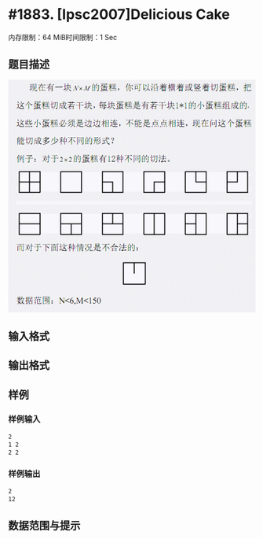 # #1883. [Ipsc2007]Delicious Cake

内存限制：64 MiB时间限制：1 Sec

## 题目描述

![](images/1883.jpg)

## 输入格式

## 输出格式

## 样例

### 样例输入

    
    2
    1 2
    2 2
    

### 样例输出

    
    2
    12
    

## 数据范围与提示
